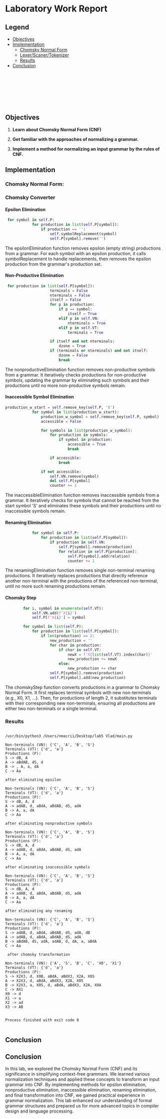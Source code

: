 # Laboratory Work Report


## Legend

- [Objectives](#objectives)
- [Implementation](#implementation)
  - [Chomsky Normal Form](#lexical-analysis)
  - [Lexer/Scaner/Tokenizer](#lexerscannertokenizer)
  - [Results](#results)
- [Conclusion](#conclusion)

<br><br>
<br><br>
<br><br>

## Objectives

1. **Learn about Chomsky Normal Form (CNF)**

2. **Get familiar with the approaches of normalizing a grammar.**

3. **Implement a method for normalizing an input grammar by the rules of CNF.**
 

## Implementation

### Chomsky Normal Form:



### Chomsky Converter


#### Epsilon Elimination

```python
 for symbol in self.P:
            for production in list(self.P[symbol]):
                if production == '':
                    self.symbolReplacement(symbol)
                    self.P[symbol].remove('')
```

The epsilonElimination function removes epsilon (empty string) productions from a grammar. For each symbol with an epsilon production, it calls symbolReplacement to handle replacements, then removes the epsilon production from the grammar's production set.

#### Non-Productive Elimination

```python
 for production in list(self.P[symbol]):
                    terminals = False
                    nterminals = False
                    itself = False
                    for p in production:
                        if p == symbol:
                            itself = True
                        elif p in self.VN:
                            nterminals = True
                        elif p in self.VT:
                            terminals = True

                    if itself and not nterminals:
                        dzone = True
                    if (terminals or nterminals) and not itself:
                        dzone = False
                        break
```

The nonproductiveElimination function removes non-productive symbols from a grammar. It iteratively checks productions for non-productive symbols, updating the grammar by eliminating such symbols and their productions until no more non-productive symbols remain.

#### Inaccessible Symbol Elimination

```python
production_w_start = self.remove_key(self.P, 'S')
            for symbol in list(production_w_start):
                production_w_symbol = self.remove_key(self.P, symbol)
                accessible = False

                for symbols in list(production_w_symbol):
                    for production in symbols:
                        if symbol in production:
                            accessible = True
                            break

                    if accessible:
                        break

                if not accessible:
                    self.VN.remove(symbol)
                    del self.P[symbol]
                    counter += 1
```

The inaccessibleElimination function removes inaccessible symbols from a grammar. It iteratively checks for symbols that cannot be reached from the start symbol 'S' and eliminates these symbols and their productions until no inaccessible symbols remain.

#### Renaming Elimination
```python
            for symbol in self.P:
                for production in list(self.P[symbol]):
                    if production in self.VN:
                        self.P[symbol].remove(production)
                        for relation in self.P[production]:
                            self.P[symbol].add(relation)
                            counter += 1
```

The renamingElimination function removes single non-terminal renaming productions. It iteratively replaces productions that directly reference another non-terminal with the productions of the referenced non-terminal, until no more such renaming productions remain.

#### Chomsky Step

```python
        for i, symbol in enumerate(self.VT):
            self.VN.add(f'X{i}')
            self.P[f'X{i}'] = symbol

        for symbol in list(self.P):
            for production in list(self.P[symbol]):
                if len(production) == 2:
                    new_production = ''
                    for char in production:
                        if char in self.VT:
                            newX = f'X{list(self.VT).index(char)}'
                            new_production += newX
                        else:
                            new_production += char
                    self.P[symbol].remove(production)
                    self.P[symbol].add(new_production)
```


The chomskyStep function converts productions in a grammar to Chomsky Normal Form. It first replaces terminal symbols with new non-terminals (e.g., X0, X1, ...). Then, for productions of length 2, it substitutes terminals with their corresponding new non-terminals, ensuring all productions are either two non-terminals or a single terminal.

### Results 

```text

/usr/bin/python3 /Users/nmacrii/Desktop/lab5 Vlad/main.py 

Non-terminals (VN): {'C', 'A', 'B', 'S'}
Terminals (VT): {'d', 'a'}
Productions (P):
S -> dB, A
A -> aBdAB, dS, d
B -> , A, a, dA
C -> Aa

after eliminating epsilon

Non-terminals (VN): {'C', 'A', 'B', 'S'}
Terminals (VT): {'d', 'a'}
Productions (P):
S -> dB, A, d
A -> adAB, d, aBdA, aBdAB, dS, adA
B -> A, a, dA
C -> Aa

after eliminating nonproductive symbols

Non-terminals (VN): {'C', 'A', 'B', 'S'}
Terminals (VT): {'d', 'a'}
Productions (P):
S -> dB, A, d
A -> adAB, d, aBdA, aBdAB, dS, adA
B -> A, a, dA
C -> Aa

after eliminating inaccessible symbols

Non-terminals (VN): {'C', 'A', 'B', 'S'}
Terminals (VT): {'d', 'a'}
Productions (P):
S -> dB, A, d
A -> adAB, d, aBdA, aBdAB, dS, adA
B -> A, a, dA
C -> Aa

after eliminating any renaming

Non-terminals (VN): {'C', 'A', 'B', 'S'}
Terminals (VT): {'d', 'a'}
Productions (P):
S -> adAB, d, aBdA, aBdAB, dS, adA, dB
A -> adAB, d, aBdA, aBdAB, dS, adA
B -> aBdAB, dS, adA, adAB, d, dA, a, aBdA
C -> Aa

 after chomsky transformation

Non-terminals (VN): {'A', 'S', 'B', 'C', 'X0', 'X1'}
Terminals (VT): {'d', 'a'}
Productions (P):
S -> X2X3, d, X0B, aBdA, aBdX3, X2A, X0S
A -> X2X3, d, aBdA, aBdX3, X2A, X0S
B -> X2X3, a, X0S, d, aBdA, aBdX3, X2A, X0A
C -> AX1
X0 -> d
X1 -> a
X2 -> ad
X3 -> AB


Process finished with exit code 0


```


## Conclusion

## Conclusion

In this lab, we explored the Chomsky Normal Form (CNF) and its significance in simplifying context-free grammars. We learned various normalization techniques and applied these concepts to transform an input grammar into CNF. By implementing methods for epsilon elimination, nonproductive elimination, inaccessible elimination, renaming elimination, and final transformation into CNF, we gained practical experience in grammar normalization. This lab enhanced our understanding of formal grammar structures and prepared us for more advanced topics in compiler design and language processing.